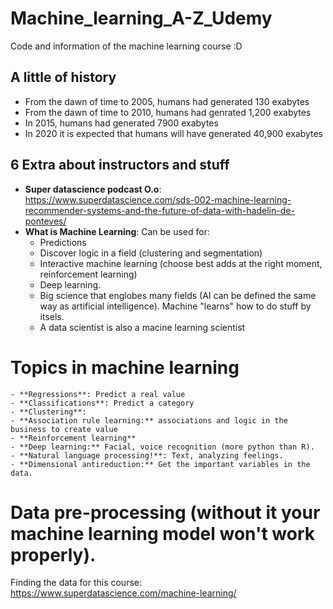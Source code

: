 # Machine_learning_A-Z_Udemy
Code and information of the machine learning course :D

## A little of history

- From the dawn of time to 2005, humans had generated 130 exabytes
- From the dawn of time to 2010, humans had genrated 1,200 exabytes
- In 2015, humans had generated 7900 exabytes
- In 2020 it is expected that humans will have generated 40,900 exabytes

## 6 Extra about instructors and stuff

- **Super datascience podcast O.o**: https://www.superdatascience.com/sds-002-machine-learning-recommender-systems-and-the-future-of-data-with-hadelin-de-ponteves/
- **What is Machine Learning**: 
	Can be used for: 
	- Predictions
	- Discover logic in a field (clustering and segmentation)
	- Interactive machine learning (choose best adds at the right moment, reinforcement learning)
	- Deep learning.
	- Big science that englobes many fields (AI can be defined the same way as artificial intelligence). Machine "learns" how to do stuff by itsels.
	- A data scientist is also a macine learning scientist

# Topics in machine learning
	- **Regressions**: Predict a real value
	- **Classifications**: Predict a category
	- **Clustering**:
	- **Association rule learning:** associations and logic in the business to create value
	- **Reinforcement learning**
	- **Deep learning:** Facial, voice recognition (more python than R).
	- **Natural language processing!**: Text, analyzing feelings.
	- **Dimensional antireduction:** Get the important variables in the data.

# Data pre-processing **(without it your machine learning model won't work properly)**.

Finding the data for this course: https://www.superdatascience.com/machine-learning/


